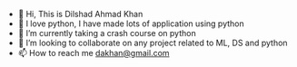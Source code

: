 - 👋 Hi, This is Dilshad Ahmad Khan
- 👀 I love python, I have made lots of application using python
- 🌱 I’m currently taking a crash course on python
- 💞️ I’m looking to collaborate on any project related to ML, DS and python
- 📫 How to reach me dakhan@gmail.com

<!---
dilshadak/dilshadak is a ✨ special ✨ repository because its `README.md` (this file) appears on your GitHub profile.
You can click the Preview link to take a look at your changes.
--->
